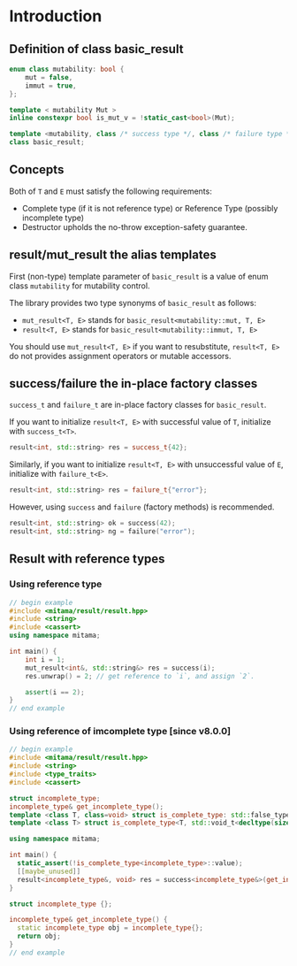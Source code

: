 # Introduction

## Definition of class basic_result

```cpp
enum class mutability: bool {
    mut = false,
    immut = true,
};

template < mutability Mut >
inline constexpr bool is_mut_v = !static_cast<bool>(Mut);

template <mutability, class /* success type */, class /* failure type */>
class basic_result;
```

## Concepts

Both of `T` and `E` must satisfy the following requirements:

- Complete type (if it is not reference type) or Reference Type (possibly incomplete type)
- Destructor upholds the no-throw exception-safety guarantee.

## result/mut_result the alias templates

First (non-type) template parameter of `basic_result` is a value of enum class `mutability` for mutability control.

The library provides two type synonyms of `basic_result` as follows:

- `mut_result<T, E>` stands for `basic_result<mutability::mut, T, E>`
- `result<T, E>` stands for `basic_result<mutability::immut, T, E>`

You should use `mut_result<T, E>` if you want to resubstitute,
`result<T, E>` do not provides assignment operators or mutable accessors.

## success/failure the in-place factory classes

`success_t` and `failure_t` are in-place factory classes for `basic_result`.

If you want to initialize `result<T, E>` with successful value of `T`, initialize with `success_t<T>`.

```cpp
result<int, std::string> res = success_t{42};
```

Similarly, if you want to initialize `result<T, E>` with unsuccessful value of `E`, initialize with `failure_t<E>`.

```cpp
result<int, std::string> res = failure_t{"error"};
```

However, using `success` and `failure` (factory methods) is recommended.

```cpp
result<int, std::string> ok = success(42);
result<int, std::string> ng = failure("error");
```

## Result with reference types

### Using reference type

```cpp
// begin example
#include <mitama/result/result.hpp>
#include <string>
#include <cassert>
using namespace mitama;

int main() {
    int i = 1;
    mut_result<int&, std::string&> res = success(i);
    res.unwrap() = 2; // get reference to `i`, and assign `2`.

    assert(i == 2);
}
// end example
```

### Using reference of imcomplete type [since v8.0.0]

```cpp
// begin example
#include <mitama/result/result.hpp>
#include <string>
#include <type_traits>
#include <cassert>

struct incomplete_type;
incomplete_type& get_incomplete_type();
template <class T, class=void> struct is_complete_type: std::false_type {};
template <class T> struct is_complete_type<T, std::void_t<decltype(sizeof(T))>>: std::true_type {};

using namespace mitama;

int main() {
  static_assert(!is_complete_type<incomplete_type>::value);
  [[maybe_unused]]
  result<incomplete_type&, void> res = success<incomplete_type&>(get_incomplete_type()); // use incomplete_type& for result
}

struct incomplete_type {};

incomplete_type& get_incomplete_type() {
  static incomplete_type obj = incomplete_type{};
  return obj;
}
// end example
```
